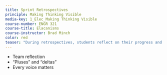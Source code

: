 ```yaml
---
title: Sprint Retrospectives
principle: Making Thinking Visible
media-key: 1_Elec_Making Thinking Visible
course-number: ENGR 321
course-title: Elacanisms
course-instructor: Brad Minch
color: red
teaser: "During retrospectives, students reflect on their progress and process during the two previous weeks of a design sprint, and then share their reflections with their team."
---
```


* Team reflection
* “Pluses” and “deltas”
* Every voice matters
